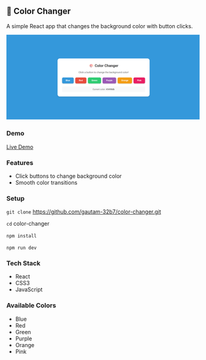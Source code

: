 ## 🎨 Color Changer

A simple React app that changes the background color with button clicks.

![color changer screenshot](./public/screenshots/screenshot.png)

### Demo
[Live Demo]()

### Features
- Click buttons to change background color
- Smooth color transitions

### Setup
`git clone` https://github.com/gautam-32b7/color-changer.git

`cd` color-changer

`npm install`

`npm run dev`

### Tech Stack
- React
- CSS3
- JavaScript

### Available Colors
- Blue
- Red
- Green
- Purple
- Orange
- Pink